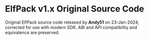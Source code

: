 ElfPack v1.x Original Source Code
=================================

Original ElfPack source code released by **Andy51** on 23-Jan-2024, corrected for use with modern SDK. ABI and API compatibility and equivalence are preserved.
